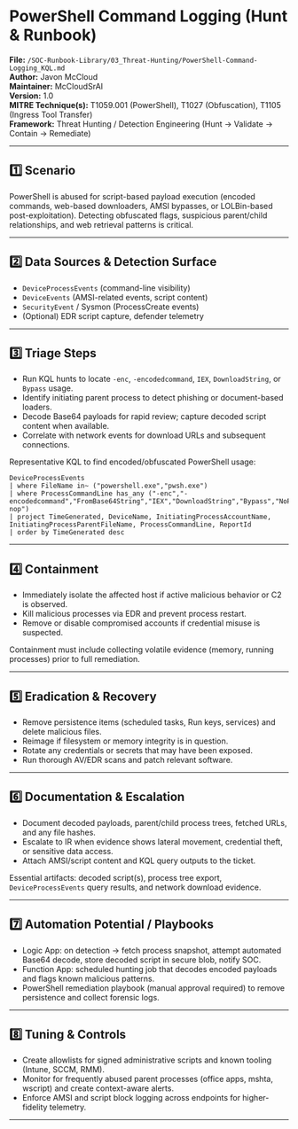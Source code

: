 # PowerShell Command Logging (Hunt & Runbook)
**File:** `/SOC-Runbook-Library/03_Threat-Hunting/PowerShell-Command-Logging_KQL.md`  
**Author:** Javon McCloud  
**Maintainer:** McCloudSrAI  
**Version:** 1.0  
**MITRE Technique(s):** T1059.001 (PowerShell), T1027 (Obfuscation), T1105 (Ingress Tool Transfer)  
**Framework:** Threat Hunting / Detection Engineering (Hunt → Validate → Contain → Remediate)

---

## 1️⃣ Scenario
PowerShell is abused for script-based payload execution (encoded commands, web-based downloaders, AMSI bypasses, or LOLBin-based post-exploitation). Detecting obfuscated flags, suspicious parent/child relationships, and web retrieval patterns is critical.

---

## 2️⃣ Data Sources & Detection Surface
- `DeviceProcessEvents` (command-line visibility)  
- `DeviceEvents` (AMSI-related events, script content)  
- `SecurityEvent` / Sysmon (ProcessCreate events)  
- (Optional) EDR script capture, defender telemetry

---

## 3️⃣ Triage Steps
- Run KQL hunts to locate `-enc`, `-encodedcommand`, `IEX`, `DownloadString`, or `Bypass` usage.  
- Identify initiating parent process to detect phishing or document-based loaders.  
- Decode Base64 payloads for rapid review; capture decoded script content when available.  
- Correlate with network events for download URLs and subsequent connections.

Representative KQL to find encoded/obfuscated PowerShell usage:
```
DeviceProcessEvents
| where FileName in~ ("powershell.exe","pwsh.exe")
| where ProcessCommandLine has_any ("-enc","-encodedcommand","FromBase64String","IEX","DownloadString","Bypass","NoProfile","-nop")
| project TimeGenerated, DeviceName, InitiatingProcessAccountName, InitiatingProcessParentFileName, ProcessCommandLine, ReportId
| order by TimeGenerated desc
```

---

## 4️⃣ Containment
- Immediately isolate the affected host if active malicious behavior or C2 is observed.  
- Kill malicious processes via EDR and prevent process restart.  
- Remove or disable compromised accounts if credential misuse is suspected.

Containment must include collecting volatile evidence (memory, running processes) prior to full remediation.

---

## 5️⃣ Eradication & Recovery
- Remove persistence items (scheduled tasks, Run keys, services) and delete malicious files.  
- Reimage if filesystem or memory integrity is in question.  
- Rotate any credentials or secrets that may have been exposed.  
- Run thorough AV/EDR scans and patch relevant software.

---

## 6️⃣ Documentation & Escalation
- Document decoded payloads, parent/child process trees, fetched URLs, and any file hashes.  
- Escalate to IR when evidence shows lateral movement, credential theft, or sensitive data access.  
- Attach AMSI/script content and KQL query outputs to the ticket.

Essential artifacts: decoded script(s), process tree export, `DeviceProcessEvents` query results, and network download evidence.

---

## 7️⃣ Automation Potential / Playbooks
- Logic App: on detection → fetch process snapshot, attempt automated Base64 decode, store decoded script in secure blob, notify SOC.  
- Function App: scheduled hunting job that decodes encoded payloads and flags known malicious patterns.  
- PowerShell remediation playbook (manual approval required) to remove persistence and collect forensic logs.

---

## 8️⃣ Tuning & Controls
- Create allowlists for signed administrative scripts and known tooling (Intune, SCCM, RMM).  
- Monitor for frequently abused parent processes (office apps, mshta, wscript) and create context-aware alerts.  
- Enforce AMSI and script block logging across endpoints for higher-fidelity telemetry.

---

